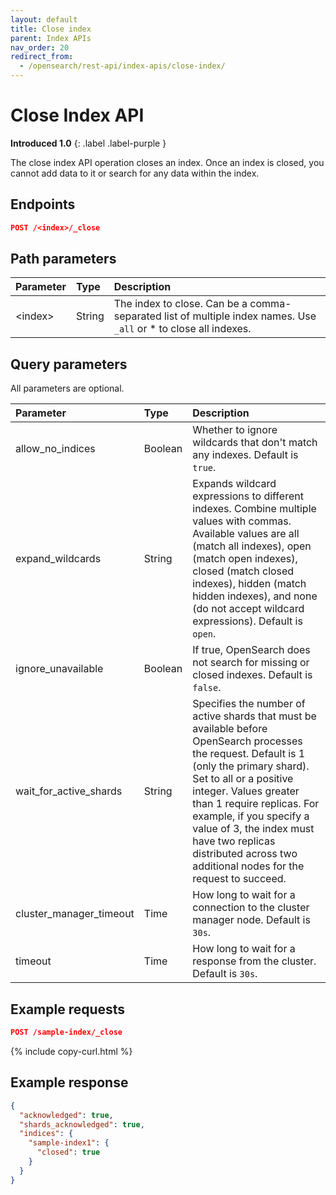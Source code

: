 ```yaml
---
layout: default
title: Close index
parent: Index APIs
nav_order: 20
redirect_from:
  - /opensearch/rest-api/index-apis/close-index/
---
```


# Close Index API
**Introduced 1.0**
{: .label .label-purple }

The close index API operation closes an index. Once an index is closed, you cannot add data to it or search for any data within the index.


## Endpoints

```json
POST /<index>/_close
```

## Path parameters

Parameter | Type | Description
:--- | :--- | :---
&lt;index&gt; | String | The index to close. Can be a comma-separated list of multiple index names. Use `_all` or * to close all indexes.

## Query parameters

All parameters are optional.

Parameter | Type | Description
:--- | :--- | :---
allow_no_indices | Boolean | Whether to ignore wildcards that don't match any indexes. Default is `true`.
expand_wildcards | String | Expands wildcard expressions to different indexes. Combine multiple values with commas. Available values are all (match all indexes), open (match open indexes), closed (match closed indexes), hidden (match hidden indexes), and none (do not accept wildcard expressions). Default is `open`.
ignore_unavailable | Boolean | If true, OpenSearch does not search for missing or closed indexes. Default is `false`.
wait_for_active_shards | String | Specifies the number of active shards that must be available before OpenSearch processes the request. Default is 1 (only the primary shard). Set to all or a positive integer. Values greater than 1 require replicas. For example, if you specify a value of 3, the index must have two replicas distributed across two additional nodes for the request to succeed.
cluster_manager_timeout | Time | How long to wait for a connection to the cluster manager node. Default is `30s`.
timeout | Time | How long to wait for a response from the cluster. Default is `30s`.

## Example requests

```json
POST /sample-index/_close
```
{% include copy-curl.html %}


## Example response
```json
{
  "acknowledged": true,
  "shards_acknowledged": true,
  "indices": {
    "sample-index1": {
      "closed": true
    }
  }
}
```
